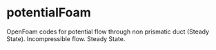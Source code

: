 # potentialFoam
OpenFoam codes for potential flow through non prismatic duct (Steady State).
Incompressible flow.
Steady State.
